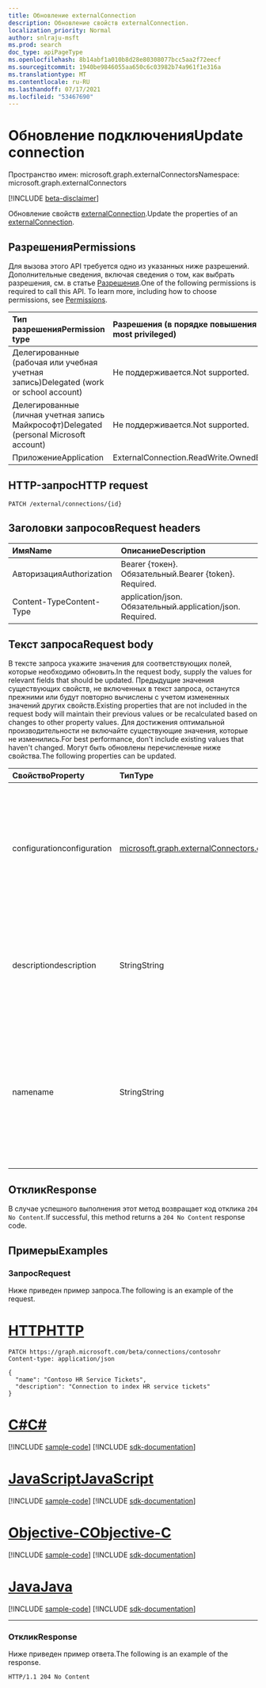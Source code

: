 ```yaml
---
title: Обновление externalConnection
description: Обновление свойств externalConnection.
localization_priority: Normal
author: snlraju-msft
ms.prod: search
doc_type: apiPageType
ms.openlocfilehash: 8b14abf1a010b8d28e80308077bcc5aa2f72eecf
ms.sourcegitcommit: 1940be9846055aa650c6c03982b74a961f1e316a
ms.translationtype: MT
ms.contentlocale: ru-RU
ms.lasthandoff: 07/17/2021
ms.locfileid: "53467690"
---
```

# <a name="update-connection"></a><span data-ttu-id="ba51b-103">Обновление подключения</span><span class="sxs-lookup"><span data-stu-id="ba51b-103">Update connection</span></span>

<span data-ttu-id="ba51b-104">Пространство имен: microsoft.graph.externalConnectors</span><span class="sxs-lookup"><span data-stu-id="ba51b-104">Namespace: microsoft.graph.externalConnectors</span></span>

[!INCLUDE [beta-disclaimer](../../includes/beta-disclaimer.md)]

<span data-ttu-id="ba51b-105">Обновление свойств [externalConnection](../resources/externalconnectors-externalconnection.md).</span><span class="sxs-lookup"><span data-stu-id="ba51b-105">Update the properties of an [externalConnection](../resources/externalconnectors-externalconnection.md).</span></span>

## <a name="permissions"></a><span data-ttu-id="ba51b-106">Разрешения</span><span class="sxs-lookup"><span data-stu-id="ba51b-106">Permissions</span></span>

<span data-ttu-id="ba51b-p101">Для вызова этого API требуется одно из указанных ниже разрешений. Дополнительные сведения, включая сведения о том, как выбрать разрешения, см. в статье [Разрешения](/graph/permissions-reference).</span><span class="sxs-lookup"><span data-stu-id="ba51b-p101">One of the following permissions is required to call this API. To learn more, including how to choose permissions, see [Permissions](/graph/permissions-reference).</span></span>

| <span data-ttu-id="ba51b-109">Тип разрешения</span><span class="sxs-lookup"><span data-stu-id="ba51b-109">Permission type</span></span>                        | <span data-ttu-id="ba51b-110">Разрешения (в порядке повышения привилегий)</span><span class="sxs-lookup"><span data-stu-id="ba51b-110">Permissions (from least to most privileged)</span></span> |
|:---------------------------------------|:--------------------------------------------|
| <span data-ttu-id="ba51b-111">Делегированные (рабочая или учебная учетная запись)</span><span class="sxs-lookup"><span data-stu-id="ba51b-111">Delegated (work or school account)</span></span>     | <span data-ttu-id="ba51b-112">Не поддерживается.</span><span class="sxs-lookup"><span data-stu-id="ba51b-112">Not supported.</span></span> |
| <span data-ttu-id="ba51b-113">Делегированные (личная учетная запись Майкрософт)</span><span class="sxs-lookup"><span data-stu-id="ba51b-113">Delegated (personal Microsoft account)</span></span> | <span data-ttu-id="ba51b-114">Не поддерживается.</span><span class="sxs-lookup"><span data-stu-id="ba51b-114">Not supported.</span></span> |
| <span data-ttu-id="ba51b-115">Приложение</span><span class="sxs-lookup"><span data-stu-id="ba51b-115">Application</span></span>                            | <span data-ttu-id="ba51b-116">ExternalConnection.ReadWrite.OwnedBy</span><span class="sxs-lookup"><span data-stu-id="ba51b-116">ExternalConnection.ReadWrite.OwnedBy</span></span> |

## <a name="http-request"></a><span data-ttu-id="ba51b-117">HTTP-запрос</span><span class="sxs-lookup"><span data-stu-id="ba51b-117">HTTP request</span></span>

<!-- { "blockType": "ignored" } -->

```http
PATCH /external/connections/{id}
```

## <a name="request-headers"></a><span data-ttu-id="ba51b-118">Заголовки запросов</span><span class="sxs-lookup"><span data-stu-id="ba51b-118">Request headers</span></span>

| <span data-ttu-id="ba51b-119">Имя</span><span class="sxs-lookup"><span data-stu-id="ba51b-119">Name</span></span>          | <span data-ttu-id="ba51b-120">Описание</span><span class="sxs-lookup"><span data-stu-id="ba51b-120">Description</span></span>                 |
|:--------------|:----------------------------|
| <span data-ttu-id="ba51b-121">Авторизация</span><span class="sxs-lookup"><span data-stu-id="ba51b-121">Authorization</span></span> | <span data-ttu-id="ba51b-p102">Bearer {токен}. Обязательный.</span><span class="sxs-lookup"><span data-stu-id="ba51b-p102">Bearer {token}. Required.</span></span>   |
| <span data-ttu-id="ba51b-124">Content-Type</span><span class="sxs-lookup"><span data-stu-id="ba51b-124">Content-Type</span></span>  | <span data-ttu-id="ba51b-p103">application/json. Обязательный.</span><span class="sxs-lookup"><span data-stu-id="ba51b-p103">application/json. Required.</span></span> |

## <a name="request-body"></a><span data-ttu-id="ba51b-127">Текст запроса</span><span class="sxs-lookup"><span data-stu-id="ba51b-127">Request body</span></span>

<span data-ttu-id="ba51b-128">В тексте запроса укажите значения для соответствующих полей, которые необходимо обновить.</span><span class="sxs-lookup"><span data-stu-id="ba51b-128">In the request body, supply the values for relevant fields that should be updated.</span></span> <span data-ttu-id="ba51b-129">Предыдущие значения существующих свойств, не включенных в текст запроса, останутся прежними или будут повторно вычислены с учетом измененных значений других свойств.</span><span class="sxs-lookup"><span data-stu-id="ba51b-129">Existing properties that are not included in the request body will maintain their previous values or be recalculated based on changes to other property values.</span></span> <span data-ttu-id="ba51b-130">Для достижения оптимальной производительности не включайте существующие значения, которые не изменились.</span><span class="sxs-lookup"><span data-stu-id="ba51b-130">For best performance, don't include existing values that haven't changed.</span></span> <span data-ttu-id="ba51b-131">Могут быть обновлены перечисленные ниже свойства.</span><span class="sxs-lookup"><span data-stu-id="ba51b-131">The following properties can be updated.</span></span>

| <span data-ttu-id="ba51b-132">Свойство</span><span class="sxs-lookup"><span data-stu-id="ba51b-132">Property</span></span>      | <span data-ttu-id="ba51b-133">Тип</span><span class="sxs-lookup"><span data-stu-id="ba51b-133">Type</span></span>                                           | <span data-ttu-id="ba51b-134">Описание</span><span class="sxs-lookup"><span data-stu-id="ba51b-134">Description</span></span> |
|:--------------|:-----------------------------------------------|:------------|
| <span data-ttu-id="ba51b-135">configuration</span><span class="sxs-lookup"><span data-stu-id="ba51b-135">configuration</span></span> | [<span data-ttu-id="ba51b-136">microsoft.graph.externalConnectors.configuration</span><span class="sxs-lookup"><span data-stu-id="ba51b-136">microsoft.graph.externalConnectors.configuration</span></span>](../resources/externalconnectors-configuration.md) | <span data-ttu-id="ba51b-137">Указывает дополнительные ID-адреса приложений, которые разрешены для управления подключением и индексации контента в подключении.</span><span class="sxs-lookup"><span data-stu-id="ba51b-137">Specifies additional application IDs that are allowed to manage the connection and to index content in the connection.</span></span> |
| <span data-ttu-id="ba51b-138">description</span><span class="sxs-lookup"><span data-stu-id="ba51b-138">description</span></span>   | <span data-ttu-id="ba51b-139">String</span><span class="sxs-lookup"><span data-stu-id="ba51b-139">String</span></span>                                         | <span data-ttu-id="ba51b-140">Описание подключения, отображаемого в Центр администрирования Microsoft 365.</span><span class="sxs-lookup"><span data-stu-id="ba51b-140">Description of the connection displayed in the Microsoft 365 admin center.</span></span> |
| <span data-ttu-id="ba51b-141">name</span><span class="sxs-lookup"><span data-stu-id="ba51b-141">name</span></span>          | <span data-ttu-id="ba51b-142">String</span><span class="sxs-lookup"><span data-stu-id="ba51b-142">String</span></span>                                         | <span data-ttu-id="ba51b-143">Отображает имя подключения, отображаемого в Центр администрирования Microsoft 365.</span><span class="sxs-lookup"><span data-stu-id="ba51b-143">The display name of the connection to be displayed in the Microsoft 365 admin center.</span></span> <span data-ttu-id="ba51b-144">Максимальная длина 128 символов.</span><span class="sxs-lookup"><span data-stu-id="ba51b-144">Maximum length of 128 characters.</span></span> |

## <a name="response"></a><span data-ttu-id="ba51b-145">Отклик</span><span class="sxs-lookup"><span data-stu-id="ba51b-145">Response</span></span>

<span data-ttu-id="ba51b-146">В случае успешного выполнения этот метод возвращает код отклика `204 No Content`.</span><span class="sxs-lookup"><span data-stu-id="ba51b-146">If successful, this method returns a `204 No Content` response code.</span></span>

## <a name="examples"></a><span data-ttu-id="ba51b-147">Примеры</span><span class="sxs-lookup"><span data-stu-id="ba51b-147">Examples</span></span>

### <a name="request"></a><span data-ttu-id="ba51b-148">Запрос</span><span class="sxs-lookup"><span data-stu-id="ba51b-148">Request</span></span>

<span data-ttu-id="ba51b-149">Ниже приведен пример запроса.</span><span class="sxs-lookup"><span data-stu-id="ba51b-149">The following is an example of the request.</span></span>

# <a name="http"></a>[<span data-ttu-id="ba51b-150">HTTP</span><span class="sxs-lookup"><span data-stu-id="ba51b-150">HTTP</span></span>](#tab/http)
<!-- {
  "blockType": "request",
  "name": "update_connection",
  "@odata.type": "microsoft.graph.externalConnectors.externalConnection"
}-->

```http
PATCH https://graph.microsoft.com/beta/connections/contosohr
Content-type: application/json

{
  "name": "Contoso HR Service Tickets",
  "description": "Connection to index HR service tickets"
}
```
# <a name="c"></a>[<span data-ttu-id="ba51b-151">C#</span><span class="sxs-lookup"><span data-stu-id="ba51b-151">C#</span></span>](#tab/csharp)
[!INCLUDE [sample-code](../includes/snippets/csharp/update-connection-csharp-snippets.md)]
[!INCLUDE [sdk-documentation](../includes/snippets/snippets-sdk-documentation-link.md)]

# <a name="javascript"></a>[<span data-ttu-id="ba51b-152">JavaScript</span><span class="sxs-lookup"><span data-stu-id="ba51b-152">JavaScript</span></span>](#tab/javascript)
[!INCLUDE [sample-code](../includes/snippets/javascript/update-connection-javascript-snippets.md)]
[!INCLUDE [sdk-documentation](../includes/snippets/snippets-sdk-documentation-link.md)]

# <a name="objective-c"></a>[<span data-ttu-id="ba51b-153">Objective-C</span><span class="sxs-lookup"><span data-stu-id="ba51b-153">Objective-C</span></span>](#tab/objc)
[!INCLUDE [sample-code](../includes/snippets/objc/update-connection-objc-snippets.md)]
[!INCLUDE [sdk-documentation](../includes/snippets/snippets-sdk-documentation-link.md)]

# <a name="java"></a>[<span data-ttu-id="ba51b-154">Java</span><span class="sxs-lookup"><span data-stu-id="ba51b-154">Java</span></span>](#tab/java)
[!INCLUDE [sample-code](../includes/snippets/java/update-connection-java-snippets.md)]
[!INCLUDE [sdk-documentation](../includes/snippets/snippets-sdk-documentation-link.md)]

---


<!-- markdownlint-disable MD024 -->
### <a name="response"></a><span data-ttu-id="ba51b-155">Отклик</span><span class="sxs-lookup"><span data-stu-id="ba51b-155">Response</span></span>
<!-- markdownlint-enable MD024 -->

<span data-ttu-id="ba51b-156">Ниже приведен пример ответа.</span><span class="sxs-lookup"><span data-stu-id="ba51b-156">The following is an example of the response.</span></span>

<!-- {
  "blockType": "response",
  "truncated": true
} -->

```http
HTTP/1.1 204 No Content
```

<!-- uuid: 16cd6b66-4b1a-43a1-adaf-3a886856ed98
2019-02-04 14:57:30 UTC -->
<!-- {
  "type": "#page.annotation",
  "description": "Update connection",
  "keywords": "",
  "section": "documentation",
  "tocPath": ""
}-->

